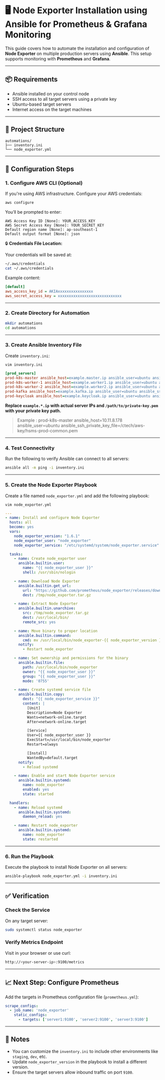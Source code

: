 # 🖥️ Node Exporter Installation using Ansible for Prometheus & Grafana Monitoring

This guide covers how to automate the installation and configuration of **Node Exporter** on multiple production servers using **Ansible**. This setup supports monitoring with **Prometheus** and **Grafana**.

---

## 📦 Requirements

- Ansible installed on your control node
- SSH access to all target servers using a private key
- Ubuntu-based target servers
- Internet access on the target machines

---

## 📁 Project Structure

```
automations/
├── inventory.ini
└── node_exporter.yml
```

---

## 🔧 Configuration Steps

### 1. Configure AWS CLI (Optional)

If you're using AWS infrastructure. Configure your AWS credentials:

```bash
aws configure
```

You’ll be prompted to enter:

```
AWS Access Key ID [None]: YOUR_ACCESS_KEY
AWS Secret Access Key [None]: YOUR_SECRET_KEY
Default region name [None]: ap-southeast-1
Default output format [None]: json
```

🔒 **Credentials File Location:**

Your credentials will be saved at:

```bash
~/.aws/credentials
cat ~/.aws/credentials
```

Example content:

```ini
[default]
aws_access_key_id = AKIAxxxxxxxxxxxxxxxx
aws_secret_access_key = xxxxxxxxxxxxxxxxxxxxxxxxxxxxx
```

---

### 2. Create Directory for Automation

```bash
mkdir automations
cd automations
```

---

### 3. Create Ansible Inventory File

Create `inventory.ini`:

```
vim inventory.ini
```

```ini
[prod_servers]
prod-k8s-master ansible_host=example.master.ip ansible_user=ubuntu ansible_ssh_private_key_file=/path/to/private-key.pem
prod-k8s-worker-1 ansible_host=example.worker1.ip ansible_user=ubuntu ansible_ssh_private_key_file=/path/to/private-key.pem
prod-k8s-worker-2 ansible_host=example.worker2.ip ansible_user=ubuntu ansible_ssh_private_key_file=/path/to/private-key.pem
prod-kafka ansible_host=example.kafka.ip ansible_user=ubuntu ansible_ssh_private_key_file=/path/to/private-key.pem
prod-keycloak ansible_host=example.keycloak.ip ansible_user=ubuntu ansible_ssh_private_key_file=/path/to/private-key.pem
```

**Replace `example.*.ip` with actual server IPs and `/path/to/private-key.pem` with your private key path.**

> Example : prod-k8s-master ansible_host=10.11.8.178 ansible_user=ubuntu ansible_ssh_private_key_file=/ctech/aws-key/hsms-prod-common.pem
---

### 4. Test Connectivity

Run the following to verify Ansible can connect to all servers:

```bash
ansible all -m ping -i inventory.ini
```

---

### 5. Create the Node Exporter Playbook

Create a file named `node_exporter.yml` and add the following playbook:
```
vim node_exporter.yml
```

```yaml
---
- name: Install and configure Node Exporter
  hosts: all
  become: yes
  vars:
    node_exporter_version: "1.6.1"
    node_exporter_user: "node_exporter"
    node_exporter_service: "/etc/systemd/system/node_exporter.service"

  tasks:
    - name: Create node_exporter user
      ansible.builtin.user:
        name: "{{ node_exporter_user }}"
        shell: /usr/sbin/nologin

    - name: Download Node Exporter
      ansible.builtin.get_url:
        url: "https://github.com/prometheus/node_exporter/releases/download/v{{ node_exporter_version }}/node_exporter-{{ node_exporter_version }}.linux-amd64.tar.gz"
        dest: /tmp/node_exporter.tar.gz

    - name: Extract Node Exporter
      ansible.builtin.unarchive:
        src: /tmp/node_exporter.tar.gz
        dest: /usr/local/bin/
        remote_src: yes

    - name: Move binary to proper location
      ansible.builtin.command:
        cmd: mv /usr/local/bin/node_exporter-{{ node_exporter_version }}.linux-amd64/node_exporter /usr/local/bin/
      notify:
        - Restart node_exporter

    - name: Set ownership and permissions for the binary
      ansible.builtin.file:
        path: /usr/local/bin/node_exporter
        owner: "{{ node_exporter_user }}"
        group: "{{ node_exporter_user }}"
        mode: '0755'

    - name: Create systemd service file
      ansible.builtin.copy:
        dest: "{{ node_exporter_service }}"
        content: |
          [Unit]
          Description=Node Exporter
          Wants=network-online.target
          After=network-online.target

          [Service]
          User={{ node_exporter_user }}
          ExecStart=/usr/local/bin/node_exporter
          Restart=always

          [Install]
          WantedBy=default.target
      notify:
        - Reload systemd

    - name: Enable and start Node Exporter service
      ansible.builtin.systemd:
        name: node_exporter
        enabled: yes
        state: started

  handlers:
    - name: Reload systemd
      ansible.builtin.systemd:
        daemon_reload: yes

    - name: Restart node_exporter
      ansible.builtin.systemd:
        name: node_exporter
        state: restarted
```

---

### 6. Run the Playbook

Execute the playbook to install Node Exporter on all servers:

```bash
ansible-playbook node_exporter.yml -i inventory.ini
```

---

## ✅ Verification

### Check the Service

On any target server:

```bash
sudo systemctl status node_exporter
```

### Verify Metrics Endpoint

Visit in your browser or use curl:

```bash
http://<your-server-ip>:9100/metrics
```

---

## 📈 Next Step: Configure Prometheus

Add the targets in Prometheus configuration file (`prometheus.yml`):

```yaml
scrape_configs:
  - job_name: 'node_exporter'
    static_configs:
      - targets: ['server1:9100', 'server2:9100', 'server3:9100']
```

---

## 📌 Notes

- You can customize the `inventory.ini` to include other environments like `staging`, `dev`, etc.
- Update `node_exporter_version` in the playbook to install a different version.
- Ensure the target servers allow inbound traffic on port `9100`.

